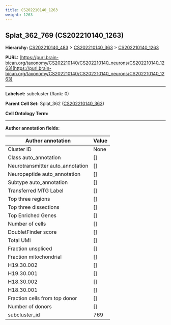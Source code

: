 ```yaml
---
title: CS202210140_1263
weight: 1263
---
```

## Splat_362_769 (CS202210140_1263)
<b>Hierarchy: </b>
[CS202210140_483](../CS202210140_483) >
[CS202210140_363](../CS202210140_363) >
[CS202210140_1263](../CS202210140_1263)

**PURL:** [https://purl.brain-bican.org/taxonomy/CS202210140/CS202210140_neurons/CS202210140_1263](https://purl.brain-bican.org/taxonomy/CS202210140/CS202210140_neurons/CS202210140_1263)

---


**Labelset:** subcluster (Rank: 0)

**Parent Cell Set:** Splat_362 ([CS202210140_363](../CS202210140_363))



**Cell Ontology Term:** 

[MARKER GENES.]: #


---

[TRANSFERRED ANNOTATIONS.]: #


[AUTHOR ANNOTATION FIELDS.]: #


**Author annotation fields:**

| Author annotation | Value |
|-------------------|-------|
|Cluster ID|None|
|Class auto_annotation|[]|
|Neurotransmitter auto_annotation|[]|
|Neuropeptide auto_annotation|[]|
|Subtype auto_annotation|[]|
|Transferred MTG Label|[]|
|Top three regions|[]|
|Top three dissections|[]|
|Top Enriched Genes|[]|
|Number of cells|[]|
|DoubletFinder score|[]|
|Total UMI|[]|
|Fraction unspliced|[]|
|Fraction mitochondrial|[]|
|H19.30.002|[]|
|H19.30.001|[]|
|H18.30.002|[]|
|H18.30.001|[]|
|Fraction cells from top donor|[]|
|Number of donors|[]|
|subcluster_id|769|
